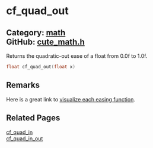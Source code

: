 [](../header.md ':include')

# cf_quad_out

Category: [math](https://github.com/RandyGaul/cute_framework/blob/master/docs/api_reference?id=math)  
GitHub: [cute_math.h](https://github.com/RandyGaul/cute_framework/blob/master/include/cute_math.h)  
---

Returns the quadratic-out ease of a float from 0.0f to 1.0f.

```cpp
float cf_quad_out(float x)
```

## Remarks

Here is a great link to [visualize each easing function](https://easings.net/).

## Related Pages

[cf_quad_in](https://github.com/RandyGaul/cute_framework/blob/master/docs/math/cf_quad_in.md)  
[cf_quad_in_out](https://github.com/RandyGaul/cute_framework/blob/master/docs/math/cf_quad_in_out.md)  
